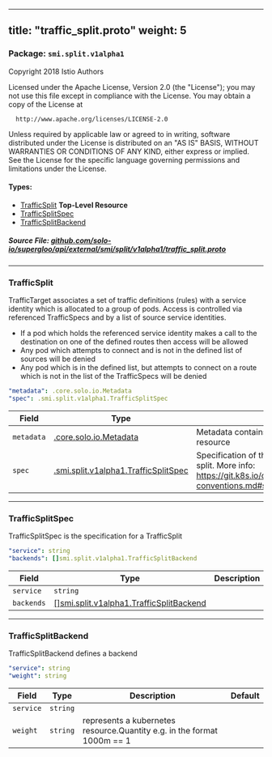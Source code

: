 
---
title: "traffic_split.proto"
weight: 5
---

<!-- Code generated by solo-kit. DO NOT EDIT. -->


### Package: `smi.split.v1alpha1`  
Copyright 2018 Istio Authors

  Licensed under the Apache License, Version 2.0 (the "License");
  you may not use this file except in compliance with the License.
  You may obtain a copy of the License at

      http://www.apache.org/licenses/LICENSE-2.0

  Unless required by applicable law or agreed to in writing, software
  distributed under the License is distributed on an "AS IS" BASIS,
  WITHOUT WARRANTIES OR CONDITIONS OF ANY KIND, either express or implied.
  See the License for the specific language governing permissions and
  limitations under the License.


 
#### Types:


- [TrafficSplit](#trafficsplit) **Top-Level Resource**
- [TrafficSplitSpec](#trafficsplitspec)
- [TrafficSplitBackend](#trafficsplitbackend)
  



##### Source File: [github.com/solo-io/supergloo/api/external/smi/split/v1alpha1/traffic_split.proto](https://github.com/solo-io/supergloo/blob/master/api/external/smi/split/v1alpha1/traffic_split.proto)





---
### TrafficSplit

 
TrafficTarget associates a set of traffic definitions (rules) with a service identity which is allocated to a group of pods.
Access is controlled via referenced TrafficSpecs and by a list of source service identities.
* If a pod which holds the referenced service identity makes a call to the destination on one of the defined routes then access
  will be allowed
* Any pod which attempts to connect and is not in the defined list of sources will be denied
* Any pod which is in the defined list, but attempts to connect on a route which is not in the list of the
  TrafficSpecs will be denied

```yaml
"metadata": .core.solo.io.Metadata
"spec": .smi.split.v1alpha1.TrafficSplitSpec

```

| Field | Type | Description | Default |
| ----- | ---- | ----------- |----------- | 
| `metadata` | [.core.solo.io.Metadata](../../../../../../../solo-kit/api/v1/metadata.proto.sk#metadata) | Metadata contains the object metadata for this resource |  |
| `spec` | [.smi.split.v1alpha1.TrafficSplitSpec](../traffic_split.proto.sk#trafficsplitspec) | Specification of the desired behavior of the traffic split. More info: https://git.k8s.io/community/contributors/devel/api-conventions.md#spec-and-status |  |




---
### TrafficSplitSpec

 
TrafficSplitSpec is the specification for a TrafficSplit

```yaml
"service": string
"backends": []smi.split.v1alpha1.TrafficSplitBackend

```

| Field | Type | Description | Default |
| ----- | ---- | ----------- |----------- | 
| `service` | `string` |  |  |
| `backends` | [[]smi.split.v1alpha1.TrafficSplitBackend](../traffic_split.proto.sk#trafficsplitbackend) |  |  |




---
### TrafficSplitBackend

 
TrafficSplitBackend defines a backend

```yaml
"service": string
"weight": string

```

| Field | Type | Description | Default |
| ----- | ---- | ----------- |----------- | 
| `service` | `string` |  |  |
| `weight` | `string` | represents a kubernetes resource.Quantity e.g. in the format 1000m == 1 |  |





<!-- Start of HubSpot Embed Code -->
<script type="text/javascript" id="hs-script-loader" async defer src="//js.hs-scripts.com/5130874.js"></script>
<!-- End of HubSpot Embed Code -->
